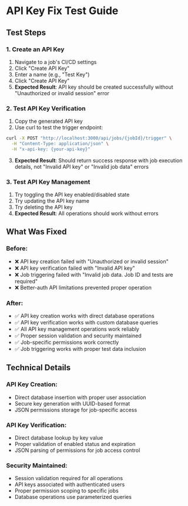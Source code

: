 # API Key Fix Test Guide

## Test Steps

### 1. Create an API Key
1. Navigate to a job's CI/CD settings
2. Click "Create API Key"
3. Enter a name (e.g., "Test Key")
4. Click "Create API Key"
5. **Expected Result**: API key should be created successfully without "Unauthorized or invalid session" error

### 2. Test API Key Verification
1. Copy the generated API key
2. Use curl to test the trigger endpoint:
```bash
curl -X POST "http://localhost:3000/api/jobs/{jobId}/trigger" \
  -H "Content-Type: application/json" \
  -H "x-api-key: {your-api-key}"
```
3. **Expected Result**: Should return success response with job execution details, not "Invalid API key" or "Invalid job data" errors

### 3. Test API Key Management
1. Try toggling the API key enabled/disabled state
2. Try updating the API key name
3. Try deleting the API key
4. **Expected Result**: All operations should work without errors

## What Was Fixed

### Before:
- ❌ API key creation failed with "Unauthorized or invalid session"
- ❌ API key verification failed with "Invalid API key"
- ❌ Job triggering failed with "Invalid job data. Job ID and tests are required"
- ❌ Better-auth API limitations prevented proper operation

### After:
- ✅ API key creation works with direct database operations
- ✅ API key verification works with custom database queries
- ✅ All API key management operations work reliably
- ✅ Proper session validation and security maintained
- ✅ Job-specific permissions work correctly
- ✅ Job triggering works with proper test data inclusion

## Technical Details

### API Key Creation:
- Direct database insertion with proper user association
- Secure key generation with UUID-based format
- JSON permissions storage for job-specific access

### API Key Verification:
- Direct database lookup by key value
- Proper validation of enabled status and expiration
- JSON parsing of permissions for job access control

### Security Maintained:
- Session validation required for all operations
- API keys associated with authenticated users
- Proper permission scoping to specific jobs
- Database operations use parameterized queries 